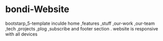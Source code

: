 <h1>bondi-Website</h1> 
<p>bootstarp_5-template inculde home ,features ,stuff ,our-work ,our-team ,tech ,projects ,plog ,subscribe and footer section . website is responsive with all devices</p>

